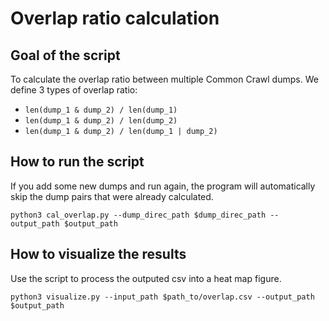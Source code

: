 # Overlap ratio calculation

## Goal of the script
To calculate the overlap ratio between multiple Common Crawl dumps.
We define 3 types of overlap ratio:
- `len(dump_1 & dump_2) / len(dump_1)`
- `len(dump_1 & dump_2) / len(dump_2)`
- `len(dump_1 & dump_2) / len(dump_1 | dump_2)`

## How to run the script
If you add some new dumps and run again, the program will automatically skip the dump pairs that were already calculated.
```
python3 cal_overlap.py --dump_direc_path $dump_direc_path --output_path $output_path
```

## How to visualize the results
Use the script to process the outputed csv into a heat map figure.
```
python3 visualize.py --input_path $path_to/overlap.csv --output_path $output_path
```